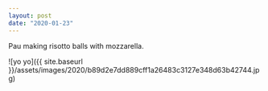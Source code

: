 ```yaml
---
layout: post
date: "2020-01-23"
---
```


Pau making risotto balls with mozzarella.

![yo yo]({{ site.baseurl }}/assets/images/2020/b89d2e7dd889cff1a26483c3127e348d63b42744.jpg)
